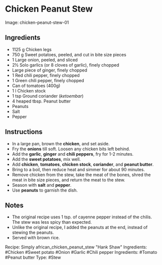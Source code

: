 # Chicken Peanut Stew

Image: chicken-peanut-stew-01

## Ingredients

+ 1125 g Chicken legs
+ 750 g Sweet potatoes, peeled, and cut in bite size pieces
+ 1 Large onion, peeled, and sliced
+ 2&half; Solo garlics (or 8 cloves of garlic), finely chopped
+ Large piece of ginger, finely chopped
+ 1 Red chili pepper, finely chopped
+ 1 Green chili pepper, finely chopped
+ Can of tomatoes (400g)
+ 1 l Chicken stock
+ 1 tsp Ground coriander (*ketoembar*)
+ 4 heaped tbsp. Peanut butter
+ Peanuts
+ Salt
+ Pepper

## Instructions

* In a large pan, brown the **chicken**, and set aside.
* Fry the **onions** till soft. Loosen any chicken bits left behind.
* Add the **garlic**, **ginger** and **chili peppers**, fry for 1-2 minutes.
* Add the **sweet potatoes**, mix well.
* Add **chicken**, **tomatoes**, **chicken stock**, **coriander**, 
  and **peanut butter**.
* Bring to a boil, then reduce heat and simmer for about 90 minutes.
* Remove chicken from the stew, take the meat of the bones, shred the meat
  in bite size pieces, and return the meat to the stew.
* Season with **salt** and **pepper**.
* Use **peanuts** to garnish the dish.

## Notes

* The original recipe uses 1 tsp. of cayenne pepper instead of the chilis.
  The stew was less spicy than expected.
* Unlike the original recipe, I added the peanuts at the end, instead of
  stewing the peanuts.
* Served with brown rice.

Recipe: Simply african_chicken_peanut_stew "Hank Shaw"
Ingredients: #Chicken #Sweet potato #Onion #Garlic #Chili pepper
Ingredients: #Tomato #Peanut butter 
Type: #Stew
